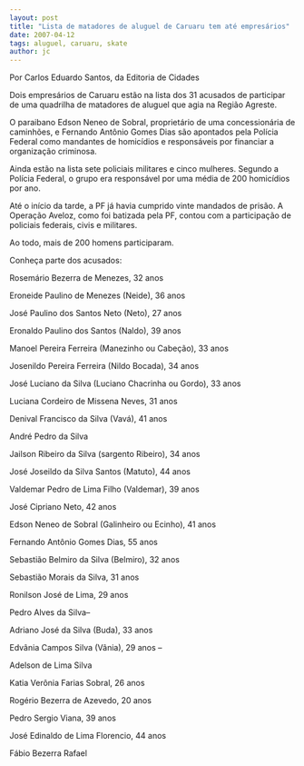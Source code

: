 ```yaml
---
layout: post
title: "Lista de matadores de aluguel de Caruaru tem até empresários"
date: 2007-04-12
tags: aluguel, caruaru, skate
author: jc
---
```

Por Carlos Eduardo Santos, da Editoria de Cidades

Dois empres&aacute;rios de Caruaru est&atilde;o na lista dos 31 acusados de participar de uma quadrilha de matadores de aluguel que agia na Regi&atilde;o Agreste.

O paraibano Edson Neneo de Sobral, propriet&aacute;rio de uma concession&aacute;ria de caminh&otilde;es, e Fernando Ant&ocirc;nio Gomes Dias s&atilde;o apontados pela Pol&iacute;cia Federal como mandantes de homic&iacute;dios e respons&aacute;veis por financiar a organiza&ccedil;&atilde;o criminosa.

Ainda est&atilde;o na lista sete policiais militares e cinco mulheres. Segundo a Pol&iacute;cia Federal, o grupo era respons&aacute;vel por uma m&eacute;dia de 200 homic&iacute;dios por ano.

At&eacute; o in&iacute;cio da tarde, a PF j&aacute; havia cumprido vinte mandados de pris&atilde;o. A Opera&ccedil;&atilde;o Aveloz, como foi batizada pela PF, contou com a participa&ccedil;&atilde;o de policiais federais, civis e militares.

Ao todo, mais de 200 homens participaram.

Conhe&ccedil;a parte dos acusados:

Rosem&aacute;rio Bezerra de Menezes, 32 anos

Eroneide Paulino de Menezes (Neide), 36 anos

Jos&eacute; Paulino dos Santos Neto (Neto), 27 anos

Eronaldo Paulino dos Santos (Naldo), 39 anos

Manoel Pereira Ferreira (Manezinho ou Cabe&ccedil;&atilde;o), 33 anos

Josenildo Pereira Ferreira (Nildo Bocada), 34 anos

Jos&eacute; Luciano da Silva (Luciano Chacrinha ou Gordo), 33 anos

Luciana Cordeiro de Missena Neves, 31 anos

Denival Francisco da Silva (Vav&aacute;), 41 anos

Andr&eacute; Pedro da Silva

Jailson Ribeiro da Silva (sargento Ribeiro), 34 anos

Jos&eacute; Joseildo da Silva Santos (Matuto), 44 anos

Valdemar Pedro de Lima Filho (Valdemar), 39 anos

Jos&eacute; Cipriano Neto, 42 anos

Edson Neneo de Sobral (Galinheiro ou Ecinho), 41 anos

Fernando Ant&ocirc;nio Gomes Dias, 55 anos

Sebasti&atilde;o Belmiro da Silva (Belmiro), 32 anos

Sebasti&atilde;o Morais da Silva, 31 anos

Ronilson Jos&eacute; de Lima, 29 anos

Pedro Alves da Silva&ndash;

Adriano Jos&eacute; da Silva (Buda), 33 anos

Edv&acirc;nia Campos Silva (V&acirc;nia), 29 anos &ndash;

Adelson de Lima Silva

Katia Ver&ocirc;nia Farias Sobral, 26 anos

Rog&eacute;rio Bezerra de Azevedo, 20 anos

Pedro Sergio Viana, 39 anos

Jos&eacute; Edinaldo de Lima Florencio, 44 anos

F&aacute;bio Bezerra Rafael